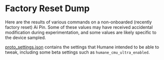 # Factory Reset Dump

Here are the results of various commands on a non-onboarded (recently factory reset) Ai Pin. Some of these values may have received accidental modification during experimentation, and some values are likely specific to the device sampled.

[proto_settings.json](./proto_settings.json) contains the settings that Humane intended to be able to tweak, including some beta settings such as `humane_cmu_ultra_enabled`.
